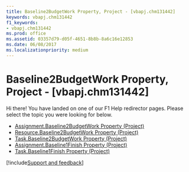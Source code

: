 ```yaml
---
title: Baseline2BudgetWork Property, Project - [vbapj.chm131442]
keywords: vbapj.chm131442
f1_keywords:
- vbapj.chm131442
ms.prod: office
ms.assetid: 03357d79-d05f-4651-8b8b-8a6c16e12853
ms.date: 06/08/2017
ms.localizationpriority: medium
---
```



# Baseline2BudgetWork Property, Project - [vbapj.chm131442]

Hi there! You have landed on one of our F1 Help redirector pages. Please select the topic you were looking for below.

- [Assignment.Baseline2BudgetWork Property (Project)](https://msdn.microsoft.com/library/aeda3d79-e129-78db-c6b9-38a5fdd7a1fc%28Office.15%29.aspx)
- [Resource.Baseline2BudgetWork Property (Project)](https://msdn.microsoft.com/library/af439e0f-f1e2-4b47-dacd-82ec234dcedc%28Office.15%29.aspx)
- [Task.Baseline2BudgetWork Property (Project)](https://msdn.microsoft.com/library/a0ccaea9-4f93-8196-09c4-f0b466f1fbbd%28Office.15%29.aspx)
- [Assignment.Baseline1Finish Property (Project)](https://msdn.microsoft.com/library/92141961-5d2c-4fb8-8924-065e1b3bddb6%28Office.15%29.aspx)
- [Task.Baseline1Finish Property (Project)](https://msdn.microsoft.com/library/36586b44-ed03-071f-3c1a-14d3ef298b07%28Office.15%29.aspx)

[!include[Support and feedback](~/includes/feedback-boilerplate.md)]